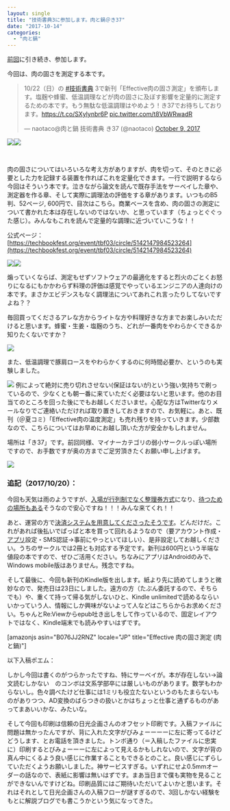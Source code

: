 ```yaml
---
layout: single
title: "技術書典3に参加します。肉と鍋＠き37"
date: "2017-10-14"
categories: 
  - "肉と鍋"
---
```


[前回](https://blog.naotaco.com/archives/1443)に引き続き、参加します。

今回は、肉の固さを測定する本です。

<blockquote class="twitter-tweet" data-lang="en"><p dir="ltr" lang="ja">10/22（日）の <a href="https://twitter.com/hashtag/%E6%8A%80%E8%A1%93%E6%9B%B8%E5%85%B8?src=hash&amp;ref_src=twsrc%5Etfw">#技術書典</a> 3で新刊「Effective肉の固さ測定」を頒布します。塩麹や蜂蜜、低温調理などが肉の固さに及ぼす影響を定量的に測定するための本です。もう無駄な低温調理はやめよう！き37でお待ちしております。<a href="https://t.co/SXylynbr6P">https://t.co/SXylynbr6P</a> <a href="https://t.co/t8VbWRwadR">pic.twitter.com/t8VbWRwadR</a></p>— naotaco@肉と鍋 技術書典 き37 (@naotaco) <a href="https://twitter.com/naotaco/status/917401328762023937?ref_src=twsrc%5Etfw">October 9, 2017</a></blockquote>

<script async src="//platform.twitter.com/widgets.js" charset="utf-8"></script>

[![](https://blog.naotaco.com/assets/images/posts/2017/10/cover_tbf3.jpg)](https://blog.naotaco.com/assets/images/posts/2017/10/cover_tbf3.jpg)[![](https://blog.naotaco.com/assets/images/posts/2017/10/circle_cut_tbf3.jpg)](https://blog.naotaco.com/assets/images/posts/2017/10/circle_cut_tbf3.jpg)

 

肉の固さについてはいろいろな考え方がありますが、肉を切って、そのときに必要とした力を記録する装置を作ればこれを定量化できます。一行で説明するなら今回はそういう本です。泣きながら論文を読んで既存手法をサーベイした章や、測定器を作る章、そして実際に調理法の評価をする章があります。いつものB5判、52ページ, 600円で、目次はこちら。商業ベースを含め、肉の固さの測定について書かれた本は存在しないのではないか、と思っています（ちょっとぐぐった感じ）。みんなもこれを読んで定量的な調理に近づいていこうな！！

公式ページ：[https://techbookfest.org/event/tbf03/circle/5142147984523264](https://techbookfest.org/event/tbf03/circle/5142147984523264)

[![](https://blog.naotaco.com/assets/images/posts/2017/10/toc_01-286x300.png)](https://blog.naotaco.com/assets/images/posts/2017/10/toc_01.png)[![](https://blog.naotaco.com/assets/images/posts/2017/10/toc_02-285x300.png)](https://blog.naotaco.com/assets/images/posts/2017/10/toc_02.png)

煽っていくならば、測定もせずソフトウェアの最適化をすると烈火のごとくお怒りになるにもかかわらず料理の評価は感覚でやっているエンジニアの人達向けの本です。まさかエビデンスもなく調理法についてあれこれ言ったりしてないですよね？？

毎回買ってくださるアレな方からライトな方や料理好きな方までお楽しみいただけると思います。蜂蜜・生姜・塩麹のうち、どれが一番肉をやわらかくできるか知りたくないですか？

![](https://blog.naotaco.com/assets/images/posts/2017/10/ScreenClip-400x252.png)

また、低温調理で豚肩ロースをやわらかくするのに何時間必要か、というのも実験しました。

![](https://blog.naotaco.com/assets/images/posts/2017/10/ScreenClip-1-400x236.png) 例によって絶対に売り切れさせない(保証はないが)という強い気持ちで刷っているので、少なくとも朝一番に来ていただく必要はないと思います。他のお目当てのところを回った後にでもお越しくださいませ。心配な方はTwitterなりメールなりでご連絡いただければ取り置きしておきますので、お気軽に。あと、既刊（＠夏コミ）「Effective肉の温度測定」も売れ残りを持っていきます。少部数なので、こちらについてはお早めにお越し頂いた方が安全かもしれません。

場所は「き37」です。前回同様、マイナーカテゴリの弱小サークルっぽい場所ですので、お手数ですが奥の方までご足労頂きたくお願い申し上げます。

[![](https://blog.naotaco.com/assets/images/posts/2017/10/tbf3_map-720x492.png)](https://blog.naotaco.com/assets/images/posts/2017/10/tbf3_map.png)

### 追記（2017/10/20）：

今回も天気は雨のようですが、[入場が行列制でなく整理券方式](https://blog.techbookfest.org/2017/10/18/break-room/)になり、[待つための場所もある](https://blog.techbookfest.org/2017/10/18/break-room/)そうなので安心ですね！！！みんな来てくれ！！

あと、運営の方で[決済システムを用意してくださったそうです](https://blog.techbookfest.org/2017/10/18/payment/)。どんだけだ。これがあれば後払いでぱっぱと本を買って回れるようなので（要アカウント作成・[アプリ](https://play.google.com/store/apps/details?id=org.techbookfest)設定・SMS認証→事前にやっといてほしい）、是非設定してお越しください。うちのサークルでは2冊とも対応する予定です。新刊は600円という半端な値段の本ですので、ぜひご活用ください。ちなみにアプリはAndroidのみで、Windows mobile版はありません。残念ですね。

そして最後に、今回も新刊のKindle版を出します。紙より先に読めてしまうと微妙なので、発売日は23日にしました。遠方の方（たぶん委託するので、そちらでも）や、重くて持って帰る気がしないひと、Kindle unlimitedで読めるならいいかっていう人、情報にしか興味がないよって人などはこちらからお求めください。ちゃんとRe:Viewからepub吐き出しをして作っているので、固定レイアウトではなく、Kindle端末でも読みやすいはずです。

\[amazonjs asin="B076JJ2RNZ" locale="JP" title="Effective 肉の固さ測定 (肉と鍋)"\]

以下入稿ポエム：

しかし今回は書くのがつらかったですね、特にサーベイが。本が存在しない→論文読むしかない　のコンボは文系学部卒には厳しいものがあります。数学もわからないし。色々調べたけど仕事には1ミリも役立たないというのもたまらないものがありつつ、AD変換のばらつきの扱いとかはちょっと仕事と通ずるものがあってまあいいかな、みたいな。

そして今回も印刷は信頼の日光企画さんのオフセット印刷です。入稿ファイルに問題は無かったんですが、背に入れた文字がびみょーーーーに左に寄ってるけどどうします、とお電話を頂きました。トンボ通り（＝入稿したファイルに忠実に）印刷するとびみょーーーに左によって見えるかもしれないので、文字が背の真ん中にくるよう良い感じに作業することもできるとのこと。良い感じにずらしていただくようお願いしました。神サービスすぎる。いずれにせよ0.5mmオーダーの話なので、表紙に影響は無いはずです。まあ当日まで僕も実物を見ることができないんですけどね。印刷品質にはご期待いただいてよいかと思います。それはそれとして日光企画さんの入稿フローが謎すぎるので、3回しかない経験をもとに解説ブログでも書こうかという気になってきた。
